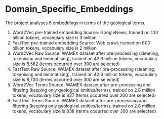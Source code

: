 # Domain_Specific_Embeddings

The project analyses 6 embeddings in terms of the geological terms.

1. Word2Vec pre-trained embedding
   Source: GoogleNews, trained on 100 billion tokens, vocabulary size is 3 million
2. FastText pre-trained embedding
   Source: Web crawl, trained on 600 billion tokens, vocabulary size is 2 million
3. Word2Vec Raw
   Source: WAMEX dataset after pre-processing (cleaning, tokenising and lemmatising), trained on 42.6 million tokens,
   vocabulary size is 8,562 (terms occurred over 300 are selected)   
4. FastText Raw
   Source: WAMEX dataset after pre-processing (cleaning, tokenising and lemmatising), trained on 42.6 million tokens,
   vocabulary size is 8,730 (terms occurred over 300 are selected)
5. Word2Vec Terms
   Source: WAMEX dataset after pre-processing and filtering (keeping only geological entities/terms), trained on 2.8 million tokens,
   vocabulary size is 837 (terms occurred over 300 are selected)
6. FastText Terms
   Source: WAMEX dataset after pre-processing and filtering (keeping only geological entities/terms), trained on 2.8 million tokens,
   vocabulary size is 838 (terms occurred over 300 are selected)
   
